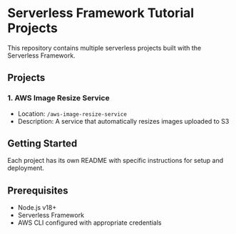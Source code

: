 # Serverless Framework Tutorial Projects

This repository contains multiple serverless projects built with the Serverless Framework.

## Projects

### 1. AWS Image Resize Service
- Location: `/aws-image-resize-service`
- Description: A service that automatically resizes images uploaded to S3

## Getting Started

Each project has its own README with specific instructions for setup and deployment.

## Prerequisites

- Node.js v18+
- Serverless Framework
- AWS CLI configured with appropriate credentials